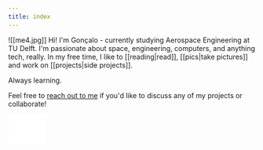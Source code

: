```yaml
---
title: index
---
```


![[me4.jpg]]
Hi! I'm Gonçalo - currently studying Aerospace Engineering at TU Delft. I'm passionate about space, engineering, computers, and anything tech, really. In my free time, I like to [[reading|read]], [[pics|take pictures]] and work on [[projects|side projects]].

Always learning.

Feel free to [reach out to me](contact) if you'd like to discuss any of my projects or collaborate!

<script>
  // Detect which theme is currently active
  const theme = localStorage.getItem('theme') || 'light'
  document.dispatchEvent(new CustomEvent('themechange', { detail: { theme } }))
  // Add logo image div to the page
  const logo = document.createElement('div')
  logo.id = 'logo'
  if (theme === 'light') {
    logo.innerHTML = '<img src='attachments/me/logo_black.png' width='15%'>'
  } else {
    logo.innerHTML = '<img src='attachments/me/logo_white.png' width='15%'>'
  }
  document.body.appendChild(logo)
</script>

<div id="logo">
  <img src="attachments/me/logo_white.png" width="15%">
</div>

<script>
  document.addEventListener('themechange', (e) => {
    const logo = document.getElementById('logo').querySelector('img')
    if (e.detail.theme === 'light') {
      logo.src = 'attachments/me/logo_black.png'
    } else {
      logo.src = 'attachments/me/logo_white.png'
    }
  })
</script>
